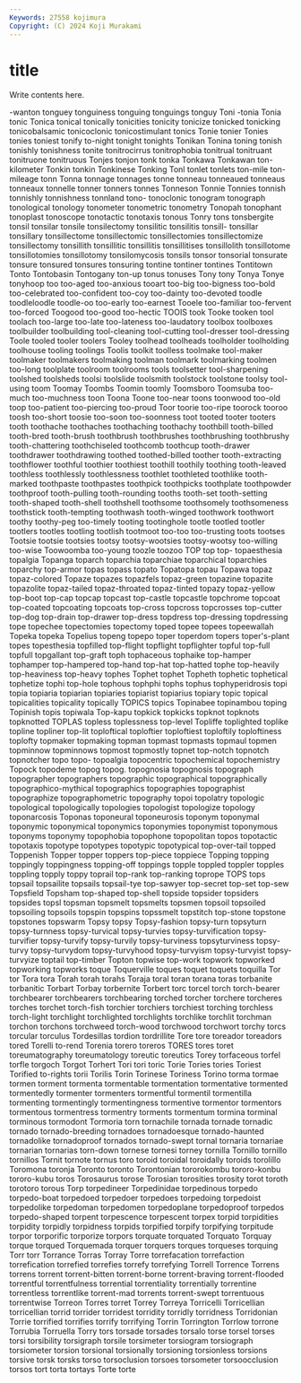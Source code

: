 ```yaml
---
Keywords: 27558 kojimura
Copyright: (C) 2024 Koji Murakami
---
```


# title

Write contents here.



-wanton tonguey tonguiness tonguing tonguings tonguy Toni -tonia Tonia tonic
Tonica tonical tonically tonicities tonicity tonicize tonicked tonicking tonicobalsamic tonicoclonic
tonicostimulant tonics Tonie tonier Tonies tonies toniest tonify to-night tonight
tonights Tonikan Tonina toning tonish tonishly tonishness tonite tonitrocirrus tonitrophobia
tonitrual tonitruant tonitruone tonitruous Tonjes tonjon tonk tonka Tonkawa Tonkawan
ton-kilometer Tonkin tonkin Tonkinese Tonking Tonl tonlet tonlets ton-mile ton-mileage
tonn Tonna tonnage tonnages tonne tonneau tonneaued tonneaus tonneaux tonnelle
tonner tonners tonnes Tonneson Tonnie Tonnies tonnish tonnishly tonnishness tonnland
tono- tonoclonic tonogram tonograph tonological tonology tonometer tonometric tonometry Tonopah
tonophant tonoplast tonoscope tonotactic tonotaxis tonous Tonry tons tonsbergite tonsil
tonsilar tonsile tonsilectomy tonsilitic tonsilitis tonsill- tonsillar tonsillary tonsillectome tonsillectomic
tonsillectomies tonsillectomize tonsillectomy tonsillith tonsillitic tonsillitis tonsillitises tonsillolith tonsillotome tonsillotomies
tonsillotomy tonsilomycosis tonsils tonsor tonsorial tonsurate tonsure tonsured tonsures tonsuring
tontine tontiner tontines Tontitown Tonto Tontobasin Tontogany ton-up tonus tonuses
Tony tony Tonya Tonye tonyhoop too too-aged too-anxious tooart too-big
too-bigness too-bold too-celebrated too-confident too-coy too-dainty too-devoted toodle toodleloodle toodle-oo
too-early too-earnest Tooele too-familiar too-fervent too-forced Toogood too-good too-hectic TOOIS
took Tooke tooken tool toolach too-large too-late too-lateness too-laudatory toolbox
toolboxes toolbuilder toolbuilding tool-cleaning tool-cutting tool-dresser tool-dressing Toole tooled tooler
toolers Tooley toolhead toolheads toolholder toolholding toolhouse tooling toolings Toolis
toolkit toolless toolmake tool-maker toolmaker toolmakers toolmaking toolman toolmark toolmarking
toolmen too-long toolplate toolroom toolrooms tools toolsetter tool-sharpening toolshed toolsheds
toolsi toolslide toolsmith toolstock toolstone toolsy tool-using toom Toomay Toombs
Toomin toomly Toomsboro Toomsuba too-much too-muchness toon Toona Toone too-near
toons toonwood too-old toop too-patient too-piercing too-proud Toor toorie too-ripe
toorock tooroo toosh too-short toosie too-soon too-soonness toot tooted tooter
tooters tooth toothache toothaches toothaching toothachy toothbill tooth-billed tooth-bred tooth-brush
toothbrush toothbrushes toothbrushing toothbrushy tooth-chattering toothchiseled toothcomb toothcup tooth-drawer toothdrawer
toothdrawing toothed toothed-billed toother tooth-extracting toothflower toothful toothier toothiest toothill
toothily toothing tooth-leaved toothless toothlessly toothlessness toothlet toothleted toothlike tooth-marked
toothpaste toothpastes toothpick toothpicks toothplate toothpowder toothproof tooth-pulling tooth-rounding tooths
tooth-set tooth-setting tooth-shaped tooth-shell toothshell toothsome toothsomely toothsomeness toothstick tooth-tempting
toothwash tooth-winged toothwork toothwort toothy toothy-peg too-timely tooting tootinghole tootle
tootled tootler tootlers tootles tootling tootlish tootmoot too-too too-trusting toots
tootses Tootsie tootsie tootsies tootsy tootsy-wootsies tootsy-wootsy too-willing too-wise Toowoomba
too-young toozle toozoo TOP top top- topaesthesia topalgia Topanga toparch
toparchia toparchiae toparchical toparchies toparchy top-armor topas topass topato Topatopa
topau Topawa topaz topaz-colored Topaze topazes topazfels topaz-green topazine topazite
topazolite topaz-tailed topaz-throated topaz-tinted topazy topaz-yellow top-boot top-cap topcap topcast
top-castle topcastle topchrome topcoat top-coated topcoating topcoats top-cross topcross topcrosses
top-cutter top-dog top-drain top-drawer top-dress topdress top-dressing topdressing tope topechee
topectomies topectomy toped topee topees topeewallah Topeka topeka Topelius topeng
topepo toper toperdom topers toper's-plant topes topesthesia topfilled top-flight topflight
topflighter topful top-full topfull topgallant top-graft toph tophaceous tophaike top-hamper
tophamper top-hampered top-hand top-hat top-hatted tophe top-heavily top-heaviness top-heavy tophes
Tophet tophet Topheth tophetic tophetical tophetize tophi top-hole tophous tophphi
tophs tophus tophyperidrosis topi topia topiaria topiarian topiaries topiarist topiarius
topiary topic topical topicalities topicality topically TOPICS topics Topinabee topinambou
toping Topinish topis topiwala Top-kapu topkick topkicks topknot topknots topknotted
TOPLAS topless toplessness top-level Topliffe toplighted toplike topline topliner top-lit
toploftical toploftier toploftiest toploftily toploftiness toplofty topmaker topmaking topman topmast
topmasts topmaul topmen topminnow topminnows topmost topmostly topnet top-notch topnotch
topnotcher topo topo- topoalgia topocentric topochemical topochemistry Topock topodeme topog
topog. topognosia topognosis topograph topographer topographers topographic topographical topographically topographico-mythical
topographics topographies topographist topographize topographometric topography topoi topolatry topologic topological
topologically topologies topologist topologize topology toponarcosis Toponas toponeural toponeurosis toponym
toponymal toponymic toponymical toponymics toponymies toponymist toponymous toponyms toponymy topophobia
topophone topopolitan topos topotactic topotaxis topotype topotypes topotypic topotypical top-over-tail
topped Toppenish Topper topper toppers top-piece toppiece Topping topping toppingly
toppingness topping-off toppings topple toppled toppler topples toppling topply toppy
toprail top-rank top-ranking toprope TOPS tops topsail topsailite topsails topsail-tye
top-sawyer top-secret top-set top-sew Topsfield Topsham top-shaped top-shell topside topsider
topsiders topsides topsl topsman topsmelt topsmelts topsmen topsoil topsoiled topsoiling
topsoils topspin topspins topssmelt topstitch top-stone topstone topstones topswarm Topsy
topsy Topsy-fashion topsy-turn topsyturn topsy-turnness topsy-turvical topsy-turvies topsy-turvification topsy-turvifier topsy-turvify
topsy-turvily topsy-turviness topsyturviness topsy-turvy topsy-turvydom topsy-turvyhood topsy-turvyism topsy-turvyist topsy-turvyize toptail
top-timber Topton topwise top-work topwork topworked topworking topworks toque Toquerville
toques toquet toquets toquilla Tor tor Tora tora Torah torah
torahs Toraja toral toran torana toras torbanite torbanitic Torbart Torbay
torbernite Torbert torc torcel torch torch-bearer torchbearer torchbearers torchbearing torched
torcher torchere torcheres torches torchet torch-fish torchier torchiers torchiest torching
torchless torch-light torchlight torchlighted torchlights torchlike torchlit torchman torchon torchons
torchweed torch-wood torchwood torchwort torchy torcs torcular torculus Tordesillas tordion
tordrillite Tore tore toreador toreadors tored Torelli to-rend Torenia torero
toreros TORES tores toret toreumatography toreumatology toreutic toreutics Torey torfaceous
torfel torfle torgoch Torgot Torhert Tori tori toric Torie Tories
tories Toriest Torified to-rights torii Torilis Torin Torinese Toriness Torino
torma tormae tormen torment tormenta tormentable tormentation tormentative tormented tormentedly
tormenter tormenters tormentful tormentil tormentilla tormenting tormentingly tormentingness tormentive tormentor
tormentors tormentous tormentress tormentry torments tormentum tormina torminal torminous tormodont
Tormoria torn tornachile tornada tornade tornadic tornado tornado-breeding tornadoes tornadoesque
tornado-haunted tornadolike tornadoproof tornados tornado-swept tornal tornaria tornariae tornarian tornarias
torn-down tornese tornesi torney tornilla Tornillo tornillo tornillos Tornit tornote
tornus toro toroid toroidal toroidally toroids torolillo Toromona toronja Toronto
toronto Torontonian tororokombu tororo-konbu tororo-kubu toros Torosaurus torose Torosian torosities
torosity torot toroth torotoro torous Torp torpedineer Torpedinidae torpedinous torpedo
torpedo-boat torpedoed torpedoer torpedoes torpedoing torpedoist torpedolike torpedoman torpedomen torpedoplane
torpedoproof torpedos torpedo-shaped torpent torpescence torpescent torpex torpid torpidities torpidity
torpidly torpidness torpids torpified torpify torpifying torpitude torpor torporific torporize
torpors torquate torquated Torquato Torquay torque torqued Torquemada torquer torquers
torques torqueses torquing Torr torr Torrance Torras Torray Torre torrefacation
torrefaction torrefication torrefied torrefies torrefy torrefying Torrell Torrence Torrens torrens
torrent torrent-bitten torrent-borne torrent-braving torrent-flooded torrentful torrentfulness torrential torrentiality torrentially
torrentine torrentless torrentlike torrent-mad torrents torrent-swept torrentuous torrentwise Torreon Torres
torret Torrey Torreya Torricelli Torricellian torricellian torrid torrider torridest torridity
torridly torridness Torridonian Torrie torrified torrifies torrify torrifying Torrin Torrington
Torrlow torrone Torrubia Torruella Torry tors torsade torsades torsalo torse
torsel torses torsi torsibility torsigraph torsile torsimeter torsiogram torsiograph torsiometer
torsion torsional torsionally torsioning torsionless torsions torsive torsk torsks torso
torsoclusion torsoes torsometer torsoocclusion torsos tort torta tortays Torte torte
